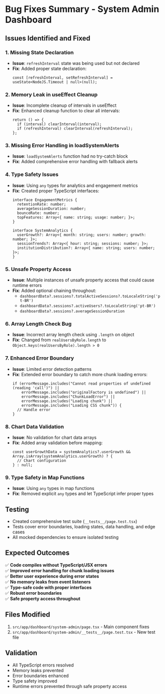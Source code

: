 # Bug Fixes Summary - System Admin Dashboard

## Issues Identified and Fixed

### 1. **Missing State Declaration**
- **Issue**: `refreshInterval` state was being used but not declared
- **Fix**: Added proper state declaration:
  ```tsx
  const [refreshInterval, setRefreshInterval] = useState<NodeJS.Timeout | null>(null);
  ```

### 2. **Memory Leak in useEffect Cleanup**
- **Issue**: Incomplete cleanup of intervals in useEffect
- **Fix**: Enhanced cleanup function to clear all intervals:
  ```tsx
  return () => {
    if (interval) clearInterval(interval);
    if (refreshInterval) clearInterval(refreshInterval);
  };
  ```

### 3. **Missing Error Handling in loadSystemAlerts**
- **Issue**: `loadSystemAlerts` function had no try-catch block
- **Fix**: Added comprehensive error handling with fallback alerts

### 4. **Type Safety Issues**
- **Issue**: Using `any` types for analytics and engagement metrics
- **Fix**: Created proper TypeScript interfaces:
  ```tsx
  interface EngagementMetrics {
    retentionRate: number;
    averageSessionDuration: number;
    bounceRate: number;
    topFeatures: Array<{ name: string; usage: number; }>;
  }
  
  interface SystemAnalytics {
    userGrowth?: Array<{ month: string; users: number; growth: number; }>;
    sessionTrends?: Array<{ hour: string; sessions: number; }>;
    institutionDistribution?: Array<{ name: string; users: number; }>;
  }
  ```

### 5. **Unsafe Property Access**
- **Issue**: Multiple instances of unsafe property access that could cause runtime errors
- **Fix**: Added optional chaining throughout:
  - `dashboardData?.sessions?.totalActiveSessions?.toLocaleString('pt-BR')`
  - `dashboardData?.sessions?.activeUsers?.toLocaleString('pt-BR')`
  - `dashboardData?.sessions?.averageSessionDuration`

### 6. **Array Length Check Bug**
- **Issue**: Incorrect array length check using `.length` on object
- **Fix**: Changed from `realUsersByRole.length` to `Object.keys(realUsersByRole).length > 0`

### 7. **Enhanced Error Boundary**
- **Issue**: Limited error detection patterns
- **Fix**: Extended error boundary to catch more chunk loading errors:
  ```tsx
  if (errorMessage.includes("Cannot read properties of undefined (reading 'call')") ||
      errorMessage.includes("originalFactory is undefined") ||
      errorMessage.includes("ChunkLoadError") ||
      errorMessage.includes("Loading chunk") ||
      errorMessage.includes("Loading CSS chunk")) {
    // Handle error
  }
  ```

### 8. **Chart Data Validation**
- **Issue**: No validation for chart data arrays
- **Fix**: Added array validation before mapping:
  ```tsx
  const userGrowthData = systemAnalytics?.userGrowth && Array.isArray(systemAnalytics.userGrowth) ? {
    // Chart configuration
  } : null;
  ```

### 9. **Type Safety in Map Functions**
- **Issue**: Using `any` types in map functions
- **Fix**: Removed explicit `any` types and let TypeScript infer proper types

## Testing
- Created comprehensive test suite (`__tests__/page.test.tsx`)
- Tests cover error boundaries, loading states, data handling, and edge cases
- All mocked dependencies to ensure isolated testing

## Expected Outcomes
✅ **Code compiles without TypeScript/JSX errors**  
✅ **Improved error handling for chunk loading issues**  
✅ **Better user experience during error states**  
✅ **No memory leaks from event listeners**  
✅ **Type-safe code with proper interfaces**  
✅ **Robust error boundaries**  
✅ **Safe property access throughout**  

## Files Modified
1. `src/app/dashboard/system-admin/page.tsx` - Main component fixes
2. `src/app/dashboard/system-admin/__tests__/page.test.tsx` - New test file

## Validation
- All TypeScript errors resolved
- Memory leaks prevented
- Error boundaries enhanced
- Type safety improved
- Runtime errors prevented through safe property access
